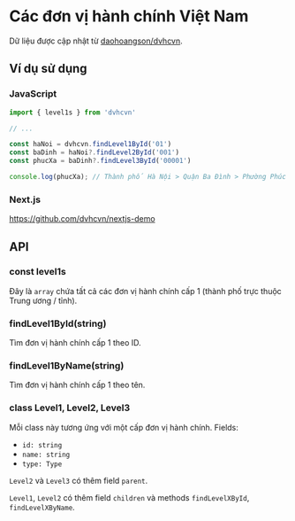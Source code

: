 # Các đơn vị hành chính Việt Nam

Dữ liệu được cập nhật từ [daohoangson/dvhcvn](https://github.com/daohoangson/dvhcvn).

## Ví dụ sử dụng

### JavaScript

```js
import { level1s } from 'dvhcvn'

// ...

const haNoi = dvhcvn.findLevel1ById('01')
const baDinh = haNoi?.findLevel2ById('001')
const phucXa = baDinh?.findLevel3ById('00001')

console.log(phucXa); // Thành phố Hà Nội > Quận Ba Đình > Phường Phúc Xá
```

### Next.js

https://github.com/dvhcvn/nextjs-demo

## API

### const level1s

Đây là `array` chứa tất cả các đơn vị hành chính cấp 1 (thành phố trực thuộc Trung ương / tỉnh).

### findLevel1ById(string)

Tìm đơn vị hành chính cấp 1 theo ID.

### findLevel1ByName(string)

Tìm đơn vị hành chính cấp 1 theo tên.

### class Level1, Level2, Level3

Mỗi class này tương ứng với một cấp đơn vị hành chính.
Fields:

- `id: string`
- `name: string`
- `type: Type`

`Level2` và `Level3` có thêm field `parent`.

`Level1`, `Level2` có thêm field `children` và methods `findLevelXById`, `findLevelXByName`.
